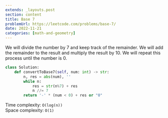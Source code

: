 ```yaml
---
extends: _layouts.post
section: content
title: Base 7
problemUrl: https://leetcode.com/problems/base-7/
date: 2022-11-21
categories: [math-and-geometry]
---
```


We will divide the number by 7 and keep track of the remainder. We will add the remainder to the result and multiply the result by 10. We will repeat this process until the number is 0.

```python
class Solution:
    def convertToBase7(self, num: int) -> str:
        n, res = abs(num), ''
        while n:
            res = str(n%7) + res
            n //= 7
        return '-' * (num < 0) + res or "0"
```

Time complexity: `O(log(n))` <br/>
Space complexity: `O(1)`